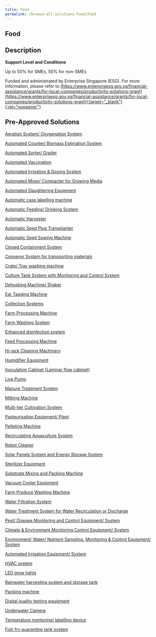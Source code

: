 ```yaml
---
title: Food
permalink: /browse-all-solutions-Food/Food
---
```


## Food
## Description

**Support Level and Conditions**

Up to 50% for SMEs, 50% for non-SMEs

Funded and administrated by Enterprise Singapore (ESG). For more information, please refer to
[https://www.enterprisesg.gov.sg/financial-assistance/grants/for-local-companies/productivity-solutions-grant](https://www.enterprisesg.gov.sg/financial-assistance/grants/for-local-companies/productivity-solutions-grant){:target="_blank"}{:rel="noopener"}

## Pre-Approved Solutions

<a href='/productivity-solutions-grant/solutionrepo/solution2111' target='_blank'>Aeration System/ Oxygenation System</a><br>

<a href='/productivity-solutions-grant/solutionrepo/solution2112' target='_blank'>Automated Counter/ Biomass Estimation System</a><br>

<a href='/productivity-solutions-grant/solutionrepo/solution2113' target='_blank'>Automated Sorter/ Grader</a><br>

<a href='/productivity-solutions-grant/solutionrepo/solution2114' target='_blank'>Automated Vaccination</a><br>

<a href='/productivity-solutions-grant/solutionrepo/solution2115' target='_blank'>Automated Irrigation & Dosing System</a><br>

<a href='/productivity-solutions-grant/solutionrepo/solution2116' target='_blank'>Automated Mixer/ Compacter for Growing Media</a><br>

<a href='/productivity-solutions-grant/solutionrepo/solution2117' target='_blank'>Automated Slaughtering Equipment</a><br>

<a href='/productivity-solutions-grant/solutionrepo/solution2118' target='_blank'>Automatic case labelling machine</a><br>

<a href='/productivity-solutions-grant/solutionrepo/solution2119' target='_blank'>Automatic Feeding/ Drinking System</a><br>

<a href='/productivity-solutions-grant/solutionrepo/solution2120' target='_blank'>Automatic Harvester</a><br>

<a href='/productivity-solutions-grant/solutionrepo/solution2121' target='_blank'>Automatic Seed Plug Transplanter</a><br>

<a href='/productivity-solutions-grant/solutionrepo/solution2122' target='_blank'>Automatic Seed Sowing Machine</a><br>

<a href='/productivity-solutions-grant/solutionrepo/solution2124' target='_blank'>Closed Containment System</a><br>

<a href='/productivity-solutions-grant/solutionrepo/solution2125' target='_blank'>Conveyor System for transporting materials</a><br>

<a href='/productivity-solutions-grant/solutionrepo/solution2126' target='_blank'>Crate/ Tray washing machine</a><br>

<a href='/productivity-solutions-grant/solutionrepo/solution2127' target='_blank'>Culture Tank System with Monitoring and Control System</a><br>

<a href='/productivity-solutions-grant/solutionrepo/solution2128' target='_blank'>Dehusking Machine/ Shaker</a><br>

<a href='/productivity-solutions-grant/solutionrepo/solution2129' target='_blank'>Ear Tagging Machine</a><br>

<a href='/productivity-solutions-grant/solutionrepo/solution2130' target='_blank'>Collection Systems</a><br>

<a href='/productivity-solutions-grant/solutionrepo/solution2131' target='_blank'>Farm Processing Machine</a><br>

<a href='/productivity-solutions-grant/solutionrepo/solution2133' target='_blank'>Farm Washing System</a><br>

<a href='/productivity-solutions-grant/solutionrepo/solution2134' target='_blank'>Enhanced disinfection system</a><br>

<a href='/productivity-solutions-grant/solutionrepo/solution2138' target='_blank'>Feed Processing Machine</a><br>

<a href='/productivity-solutions-grant/solutionrepo/solution2139' target='_blank'>Hi-jack Cleaning Machinery</a><br>

<a href='/productivity-solutions-grant/solutionrepo/solution2140' target='_blank'>Humidifier Equipment</a><br>

<a href='/productivity-solutions-grant/solutionrepo/solution2141' target='_blank'>Inoculation Cabinet (Laminar flow cabinet)</a><br>

<a href='/productivity-solutions-grant/solutionrepo/solution2142' target='_blank'>Live Pump</a><br>

<a href='/productivity-solutions-grant/solutionrepo/solution2143' target='_blank'>Manure Treatment System</a><br>

<a href='/productivity-solutions-grant/solutionrepo/solution2144' target='_blank'>Milking Machine</a><br>

<a href='/productivity-solutions-grant/solutionrepo/solution2145' target='_blank'>Multi-tier Cultivation System</a><br>

<a href='/productivity-solutions-grant/solutionrepo/solution2147' target='_blank'>Pasteurisation Equipment/ Plant</a><br>

<a href='/productivity-solutions-grant/solutionrepo/solution2148' target='_blank'>Pelleting Machine</a><br>

<a href='/productivity-solutions-grant/solutionrepo/solution2149' target='_blank'>Recirculating Aquaculture System</a><br>

<a href='/productivity-solutions-grant/solutionrepo/solution2150' target='_blank'>Robot Cleaner </a><br>

<a href='/productivity-solutions-grant/solutionrepo/solution2151' target='_blank'>Solar Panels System and Energy Storage System</a><br>

<a href='/productivity-solutions-grant/solutionrepo/solution2152' target='_blank'>Sterilizer Equipment</a><br>

<a href='/productivity-solutions-grant/solutionrepo/solution2153' target='_blank'>Substrate Mixing and Packing Machine</a><br>

<a href='/productivity-solutions-grant/solutionrepo/solution2154' target='_blank'>Vacuum Cooler Equipment</a><br>

<a href='/productivity-solutions-grant/solutionrepo/solution2155' target='_blank'>Farm Produce Washing Machine</a><br>

<a href='/productivity-solutions-grant/solutionrepo/solution2157' target='_blank'>Water Filtration System</a><br>

<a href='/productivity-solutions-grant/solutionrepo/solution2158' target='_blank'>Water Treatment System for Water Recirculation or Discharge</a><br>

<a href='/productivity-solutions-grant/solutionrepo/solution2159' target='_blank'>Pest/ Disease Monitoring and Control Equipment/ System</a><br>

<a href='/productivity-solutions-grant/solutionrepo/solution2160' target='_blank'>Climate & Environment Monitoring Control Equipment/ System</a><br>

<a href='/productivity-solutions-grant/solutionrepo/solution2161' target='_blank'>Environment/ Water/ Nutrient Sampling, Monitoring & Control Equipment/ System</a><br>

<a href='/productivity-solutions-grant/solutionrepo/solution2162' target='_blank'>Automated Irrigation Equipment/ System</a><br>

<a href='/productivity-solutions-grant/solutionrepo/solution2163' target='_blank'>HVAC system</a><br>

<a href='/productivity-solutions-grant/solutionrepo/solution2164' target='_blank'>LED grow lights</a><br>

<a href='/productivity-solutions-grant/solutionrepo/solution2165' target='_blank'>Rainwater harvesting system and storage tank</a><br>

<a href='/productivity-solutions-grant/solutionrepo/solution2166' target='_blank'>Packing machine</a><br>

<a href='/productivity-solutions-grant/solutionrepo/solution2167' target='_blank'>Digital quality testing equipment</a><br>

<a href='/productivity-solutions-grant/solutionrepo/solution2168' target='_blank'>Underwater Camera </a><br>

<a href='/productivity-solutions-grant/solutionrepo/solution2169' target='_blank'>Temperature montoring/ labelling device</a><br>

<a href='/productivity-solutions-grant/solutionrepo/solution2170' target='_blank'>Fish fry quarantine tank system</a><br>

